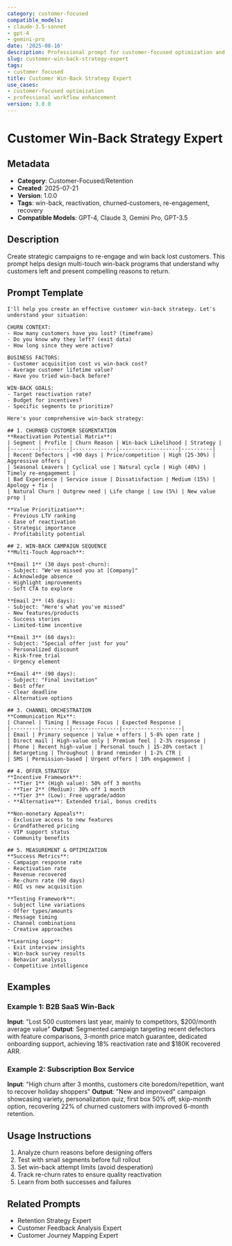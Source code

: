 ```yaml
---
category: customer-focused
compatible_models:
- claude-3.5-sonnet
- gpt-4
- gemini-pro
date: '2025-08-16'
description: Professional prompt for customer-focused optimization and expert consultation
slug: customer-win-back-strategy-expert
tags:
- customer focused
title: Customer Win-Back Strategy Expert
use_cases:
- customer-focused optimization
- professional workflow enhancement
version: 3.0.0
---
```


# Customer Win-Back Strategy Expert

## Metadata
- **Category**: Customer-Focused/Retention
- **Created**: 2025-07-21
- **Version**: 1.0.0
- **Tags**: win-back, reactivation, churned-customers, re-engagement, recovery
- **Compatible Models**: GPT-4, Claude 3, Gemini Pro, GPT-3.5

## Description
Create strategic campaigns to re-engage and win back lost customers. This prompt helps design multi-touch win-back programs that understand why customers left and present compelling reasons to return.

## Prompt Template

```
I'll help you create an effective customer win-back strategy. Let's understand your situation:

CHURN CONTEXT:
- How many customers have you lost? (timeframe)
- Do you know why they left? (exit data)
- How long since they were active?

BUSINESS FACTORS:
- Customer acquisition cost vs win-back cost?
- Average customer lifetime value?
- Have you tried win-back before?

WIN-BACK GOALS:
- Target reactivation rate?
- Budget for incentives?
- Specific segments to prioritize?

Here's your comprehensive win-back strategy:

## 1. CHURNED CUSTOMER SEGMENTATION
**Reactivation Potential Matrix**:
| Segment | Profile | Churn Reason | Win-back Likelihood | Strategy |
|---------|---------|--------------|-------------------|----------|
| Recent Defectors | <90 days | Price/competition | High (25-30%) | Aggressive offers |
| Seasonal Leavers | Cyclical use | Natural cycle | High (40%) | Timely re-engagement |
| Bad Experience | Service issue | Dissatisfaction | Medium (15%) | Apology + fix |
| Natural Churn | Outgrew need | Life change | Low (5%) | New value prop |

**Value Prioritization**:
- Previous LTV ranking
- Ease of reactivation
- Strategic importance
- Profitability potential

## 2. WIN-BACK CAMPAIGN SEQUENCE
**Multi-Touch Approach**:

**Email 1** (30 days post-churn):
- Subject: "We've missed you at [Company]"
- Acknowledge absence
- Highlight improvements
- Soft CTA to explore

**Email 2** (45 days):
- Subject: "Here's what you've missed"
- New features/products
- Success stories
- Limited-time incentive

**Email 3** (60 days):
- Subject: "Special offer just for you"
- Personalized discount
- Risk-free trial
- Urgency element

**Email 4** (90 days):
- Subject: "Final invitation"
- Best offer
- Clear deadline
- Alternative options

## 3. CHANNEL ORCHESTRATION
**Communication Mix**:
| Channel | Timing | Message Focus | Expected Response |
|---------|---------|---------------|-------------------|
| Email | Primary sequence | Value + offers | 5-8% open rate |
| Direct mail | High-value only | Premium feel | 2-3% response |
| Phone | Recent high-value | Personal touch | 15-20% contact |
| Retargeting | Throughout | Brand reminder | 1-2% CTR |
| SMS | Permission-based | Urgent offers | 10% engagement |

## 4. OFFER STRATEGY
**Incentive Framework**:
- **Tier 1** (High value): 50% off 3 months
- **Tier 2** (Medium): 30% off 1 month
- **Tier 3** (Low): Free upgrade/addon
- **Alternative**: Extended trial, bonus credits

**Non-monetary Appeals**:
- Exclusive access to new features
- Grandfathered pricing
- VIP support status
- Community benefits

## 5. MEASUREMENT & OPTIMIZATION
**Success Metrics**:
- Campaign response rate
- Reactivation rate
- Revenue recovered
- Re-churn rate (90 days)
- ROI vs new acquisition

**Testing Framework**:
- Subject line variations
- Offer types/amounts
- Message timing
- Channel combinations
- Creative approaches

**Learning Loop**:
- Exit interview insights
- Win-back survey results
- Behavior analysis
- Competitive intelligence
```

## Examples

### Example 1: B2B SaaS Win-Back
**Input**: "Lost 500 customers last year, mainly to competitors, $200/month average value"
**Output**: Segmented campaign targeting recent defectors with feature comparisons, 3-month price match guarantee, dedicated onboarding support, achieving 18% reactivation rate and $180K recovered ARR.

### Example 2: Subscription Box Service
**Input**: "High churn after 3 months, customers cite boredom/repetition, want to recover holiday shoppers"
**Output**: "New and improved" campaign showcasing variety, personalization quiz, first box 50% off, skip-month option, recovering 22% of churned customers with improved 6-month retention.

## Usage Instructions
1. Analyze churn reasons before designing offers
2. Test with small segments before full rollout
3. Set win-back attempt limits (avoid desperation)
4. Track re-churn rates to ensure quality reactivation
5. Learn from both successes and failures

## Related Prompts
- Retention Strategy Expert
- Customer Feedback Analysis Expert
- Customer Journey Mapping Expert